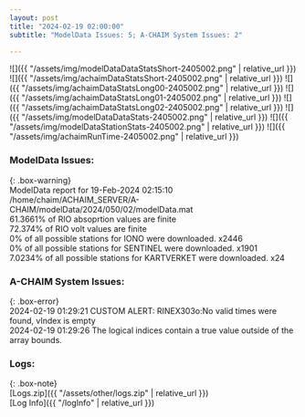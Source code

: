 ```yaml
---
layout: post
title: "2024-02-19 02:00:00"
subtitle: "ModelData Issues: 5; A-CHAIM System Issues: 2"

---
```


![]({{ "/assets/img/modelDataDataStatsShort-2405002.png" | relative_url }})
![]({{ "/assets/img/achaimDataStatsShort-2405002.png" | relative_url }})
![]({{ "/assets/img/achaimDataStatsLong00-2405002.png" | relative_url }})
![]({{ "/assets/img/achaimDataStatsLong01-2405002.png" | relative_url }})
![]({{ "/assets/img/achaimDataStatsLong02-2405002.png" | relative_url }})
![]({{ "/assets/img/modelDataDataStats-2405002.png" | relative_url }})
![]({{ "/assets/img/modelDataStationStats-2405002.png" | relative_url }})
![]({{ "/assets/img/achaimRunTime-2405002.png" | relative_url }})


### ModelData Issues:  
  
{: .box-warning}  
 ModelData report for 19-Feb-2024 02:15:10   
 /home/chaim/ACHAIM_SERVER/A-CHAIM/modelData/2024/050/02/modelData.mat   
 61.3661% of RIO absoprtion values are finite   
 72.374% of RIO volt values are finite   
 0% of all possible stations for IONO were downloaded. x2446   
 0% of all possible stations for SENTINEL were downloaded. x1901   
 7.0234% of all possible stations for KARTVERKET were downloaded. x24   
  
### A-CHAIM System Issues:  
  
{: .box-error}  
2024-02-19 01:29:21 CUSTOM ALERT: RINEX303o:No valid times were found, vIndex is empty  
2024-02-19 01:29:26 The logical indices contain a true value outside of the array bounds.  

### Logs:  
  
{: .box-note}  
[Logs.zip]({{ "/assets/other/logs.zip" | relative_url }})  
[Log Info]({{ "/logInfo" | relative_url }})  
